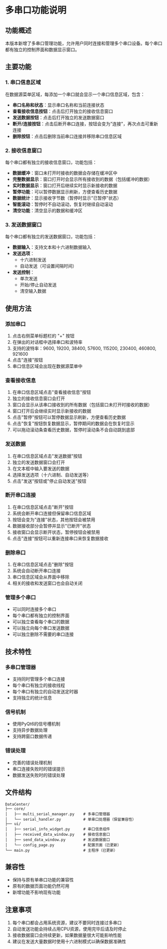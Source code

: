 # 多串口功能说明

## 功能概述

本版本新增了多串口管理功能，允许用户同时连接和管理多个串口设备。每个串口都有独立的控制界面和数据显示窗口。

## 主要功能

### 1. 串口信息区域

在数据源菜单区域，每添加一个串口就会显示一个串口信息区域，包含：

- **串口名称和状态**：显示串口名称和当前连接状态
- **查看接收信息按钮**：点击后打开独立的接收信息窗口
- **发送数据按钮**：点击后打开独立的发送数据窗口
- **断开/连接按钮**：点击后断开串口连接，按钮会变为"连接"，再次点击可重新连接
- **删除按钮**：点击后删除当前串口连接并移除串口信息区域

### 2. 接收信息窗口

每个串口都有独立的接收信息窗口，功能包括：

- **数据缓冲**：窗口未打开时接收的数据会存储在缓冲区中
- **完整数据显示**：窗口打开时会显示所有接收到的数据（包括缓冲的数据）
- **实时数据显示**：窗口打开后继续实时显示新接收的数据
- **暂停功能**：可以暂停数据显示刷新，方便查看历史数据
- **数据统计**：显示接收字节数（暂停时显示"已暂停"状态）
- **智能滚动**：暂停时不自动滚动，恢复时继续自动滚动
- **清空功能**：清空显示的数据和缓冲区

### 3. 发送数据窗口

每个串口都有独立的发送数据窗口，功能包括：

- **数据输入**：支持文本和十六进制数据输入
- **发送选项**：
  - 十六进制发送
  - 自动发送（可设置间隔时间）
- **发送控制**：
  - 单次发送
  - 开始/停止自动发送
  - 清空输入数据

## 使用方法

### 添加串口

1. 点击右侧菜单标题栏的 "+" 按钮
2. 在弹出的对话框中选择串口和波特率
3. 支持的波特率：9600, 19200, 38400, 57600, 115200, 230400, 460800, 921600
4. 点击"连接"按钮
5. 串口信息区域会出现在数据源菜单中

### 查看接收信息

1. 在串口信息区域点击"查看接收信息"按钮
2. 独立的接收信息窗口会打开
3. 窗口会显示从该串口接收到的所有数据（包括窗口未打开时接收的数据）
4. 窗口打开后会继续实时显示新接收的数据
5. 点击"暂停"按钮可以暂停数据显示刷新，方便查看历史数据
6. 点击"恢复"按钮恢复数据显示，暂停期间的数据会在恢复时显示
7. 可以拖动滚动条查看历史数据，暂停时滚动条不会自动跳到底部

### 发送数据

1. 在串口信息区域点击"发送数据"按钮
2. 独立的发送数据窗口会打开
3. 在文本框中输入要发送的数据
4. 选择发送选项（十六进制、自动发送等）
5. 点击"发送"按钮或"停止自动发送"按钮

### 断开串口连接

1. 在串口信息区域点击"断开"按钮
2. 系统会断开串口连接但保留串口信息区域
3. 按钮会变为"连接"状态，其他按钮会被禁用
4. 数据接收部分会暂停并显示"已断开"状态
5. 接收窗口会显示断开状态，暂停按钮会被禁用
6. 点击"连接"按钮可以重新连接串口来恢复数据接收

### 删除串口

1. 在串口信息区域点击"删除"按钮
2. 系统会自动断开串口连接
3. 串口信息区域会从界面中移除
4. 相关的接收和发送窗口也会自动关闭

### 管理多个串口

- 可以同时连接多个串口
- 每个串口都有独立的控制界面
- 可以独立查看每个串口的数据
- 可以独立向每个串口发送数据
- 可以独立删除不需要的串口连接

## 技术特性

### 多串口管理器

- 支持同时管理多个串口连接
- 每个串口有独立的接收线程
- 每个串口有独立的自动发送定时器
- 支持独立的统计信息

### 信号机制

- 使用PyQt6的信号槽机制
- 支持异步数据处理
- 支持跨窗口数据传递

### 错误处理

- 完善的错误处理机制
- 串口连接失败时的错误提示
- 数据发送失败时的错误处理

## 文件结构

```
DataCenter/
├── core/
│   ├── multi_serial_manager.py    # 多串口管理器
│   └── serial_handler.py          # 单串口处理器（保留兼容性）
├── ui/
│   ├── serial_info_widget.py      # 串口信息组件
│   ├── received_data_window.py    # 接收信息窗口
│   ├── send_data_window.py        # 发送数据窗口
│   └── config_page.py             # 配置页面（已更新）
└── main.py                        # 主程序（已更新）
```

## 兼容性

- 保持与原有单串口功能的兼容性
- 原有的数据页面功能仍然可用
- 新增功能不影响现有功能

## 注意事项

1. 每个串口都会占用系统资源，建议不要同时连接过多串口
2. 自动发送功能会持续占用CPU资源，使用完毕后请及时停止
3. 接收数据窗口会持续更新，如果数据量很大可能影响性能
4. 建议在发送大量数据时使用十六进制模式以确保数据准确性 